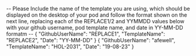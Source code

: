 -- Please Include the name of the template you are using, which should be displayed on the desktop of your pod and follow the format shown on the next line, replacing each of the REPLACE1/2 and YYMMDD values below with your github username, pod template name, and date in YY-MM-DD formatm --
{ "GithubUserName": "REPLACE1", "TemplateName": "REPLACE2", "Date": "YY-MM-DD" }
{ "GithubUserName": "afewell", "TemplateName": "HOL-2031", "Date": "19-08-23" }